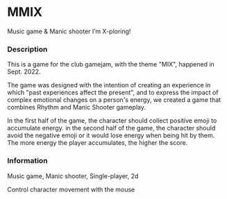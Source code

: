 # MMIX
Music game &amp; Manic shooter I’m X-ploring!

### Description
This is a game for the club gamejam, with the theme "MIX", happened in Sept. 2022.

The game was designed with the intention of creating an experience in which "past experiences affect the present", and to express the impact of complex emotional changes on a person's energy, we created a game that combines Rhythm and Manic Shooter gameplay. 

In the first half of the game, the character should collect positive emoji to accumulate energy. in the second half of the game, the character should avoid the negative emoji or it would lose energy when being hit by them. The more energy the player accumulates, the higher the score.

### Information

Music game,  Manic shooter, Single-player, 2d

Control character movement with the mouse
